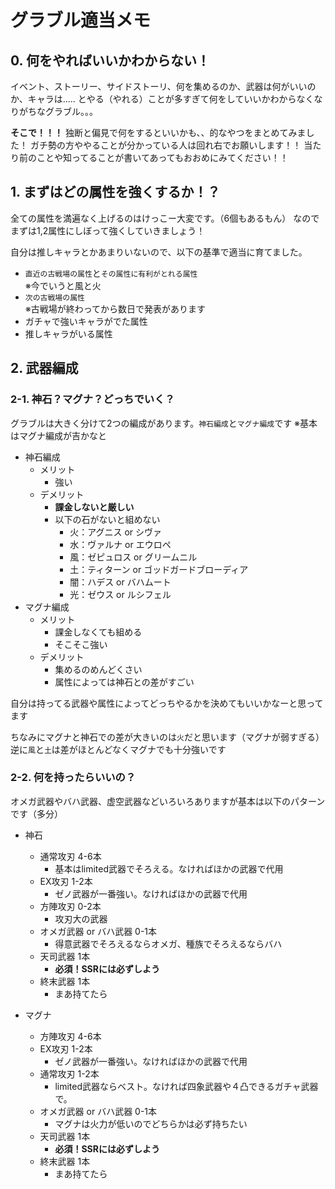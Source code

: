 # グラブル適当メモ

## 0. 何をやればいいかわからない！

イベント、ストーリー、サイドストーリ、何を集めるのか、武器は何がいいのか、キャラは.....
とやる（やれる）ことが多すぎて何をしていいかわからなくなりがちなグラブル。。。


**そこで！！！** 
独断と偏見で何をするといいかも、、的なやつをまとめてみました！
ガチ勢の方ややることが分かっている人は回れ右でお願いします！！
当たり前のことや知ってることが書いてあってもおおめにみてください！！



## 1. まずはどの属性を強くするか！？

全ての属性を満遍なく上げるのはけっこー大変です。（6個もあるもん）
なのでまずは1,2属性にしぼって強くしていきましょう！

自分は推しキャラとかあまりいないので、以下の基準で適当に育てました。

* `直近の古戦場の属性`と`その属性に有利がとれる属性`  
※今でいうと風と火
* `次の古戦場の属性`  
※古戦場が終わってから数日で発表があります
* ガチャで強いキャラがでた属性
* 推しキャラがいる属性



## 2. 武器編成

### 2-1. 神石？マグナ？どっちでいく？


グラブルは大きく分けて2つの編成があります。`神石編成`と`マグナ編成`です
※基本はマグナ編成が吉かなと


* 神石編成
    * メリット
        * 強い
    * デメリット
        * **課金しないと厳しい**
        * 以下の石がないと組めない
            * 火：アグニス or シヴァ
            * 水：ヴァルナ or エウロペ
            * 風：ゼピュロス or グリームニル
            * 土：ティターン or ゴッドガードブローディア
            * 闇：ハデス or バハムート
            * 光：ゼウス or ルシフェル
* マグナ編成
    * メリット
        * 課金しなくても組める
        * そこそこ強い
    * デメリット
        * 集めるのめんどくさい
        * 属性によっては神石との差がすごい

自分は持ってる武器や属性によってどっちやるかを決めてもいいかなーと思ってます


ちなみにマグナと神石での差が大きいのは`火`だと思います（マグナが弱すぎる）
逆に`風`と`土`は差がほとんどなくマグナでも十分強いです


### 2-2. 何を持ったらいいの？

オメガ武器やバハ武器、虚空武器などいろいろありますが基本は以下のパターンです（多分）


* 神石
    * 通常攻刃 4-6本
        * 基本はlimited武器でそろえる。なければほかの武器で代用
    * EX攻刃 1-2本
        * ゼノ武器が一番強い。なければほかの武器で代用
    * 方陣攻刃 0-2本
        * 攻刃大の武器
    * オメガ武器 or バハ武器 0-1本
        * 得意武器でそろえるならオメガ、種族でそろえるならバハ
    * 天司武器 1本
        * **必須！SSRには必ずしよう**
    * 終末武器 1本
        * まあ持てたら
    
* マグナ
    * 方陣攻刃 4-6本
    * EX攻刃 1-2本
        * ゼノ武器が一番強い。なければほかの武器で代用
    * 通常攻刃 1-2本
        * limited武器ならベスト。なければ四象武器や４凸できるガチャ武器で。
    * オメガ武器 or バハ武器 0-1本
        * マグナは火力が低いのでどちらかは必ず持ちたい
    * 天司武器 1本
        * **必須！SSRには必ずしよう**
    * 終末武器 1本
        * まあ持てたら

